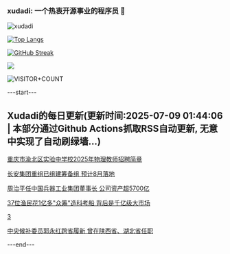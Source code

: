 ### xudadi: 一个热衷开源事业的程序员 👋

![xudadi](https://github-readme-stats-git-masterorgs-github-readme-stats-team.vercel.app/api?username=xudadi)

[![Top Langs](https://github-readme-stats.vercel.app/api/top-langs/?username=xudadi)](https://github.com/anuraghazra/github-readme-stats)

[![GitHub Streak](https://streak-stats.demolab.com?user=xudadi&locale=zh_Hans)](https://git.io/streak-stats)

![](https://raw.githubusercontent.com/xudadi/xudadi/main/assets/github-contribution-grid-snake.svg)

![VISITOR+COUNT](https://komarev.com/ghpvc/?username=xudadi&label=VISITOR+COUNT)


---start---

## Xudadi的每日更新(更新时间:2025-07-09 01:44:06 | 本部分通过Github Actions抓取RSS自动更新, 无意中实现了自动刷绿墙...)

[重庆市渝北区实验中学校2025年物理教师招聘简章](https://www.gongkaoleida.com/article/2498642)

[长安集团重组已组建筹备组 预计8月落地](https://m.163.com/news/article/K3VH2GMN0534A4SC.html)

[周治平任中国兵器工业集团董事长 公司资产超5700亿](https://m.163.com/news/article/K3VGJQVV0512B07B.html)

[37位渔民花1亿多"众筹"造科考船 背后是千亿级大市场](https://m.163.com/news/article/K3VF81J2055040N3.html)

[3](https://m.163.com/touch/news/sub/domestic)

[中央候补委员郭永红跨省履新 曾在陕西省、湖北省任职](https://m.163.com/news/article/K3V56VAU055040N3.html)

---end---

